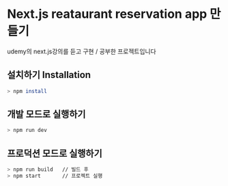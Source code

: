 # Next.js reataurant reservation app 만들기

udemy의 next.js강의를 듣고 구현 / 공부한 프로젝트입니다<br>

## 설치하기 Installation

```bash
> npm install
```

## 개발 모드로 실행하기

```bash
> npm run dev
```

## 프로덕션 모드로 실행하기

```bash
> npm run build   // 빌드 후
> npm start       // 프로젝트 실행
```
